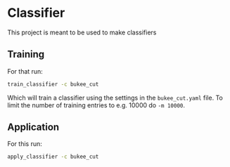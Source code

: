 # Classifier

This project is meant to be used to make classifiers

## Training

For that run:

```bash
train_classifier -c bukee_cut
```

Which will train a classifier using the settings in the `bukee_cut.yaml` file.
To limit the number of training entries to e.g. 10000 do `-m 10000`.

## Application

For this run:

```bash
apply_classifier -c bukee_cut
```
